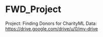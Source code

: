 # FWD_Project

Project: Finding Donors for CharityML
Data:
https://drive.google.com/drive/u/0/my-drive
